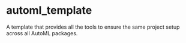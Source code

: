 # automl_template
A template that provides all the tools to ensure the same project setup across all AutoML packages.
